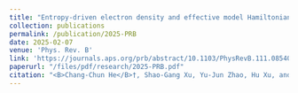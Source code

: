 ```yaml
---
title: "Entropy-driven electron density and effective model Hamiltonian for boron systems"
collection: publications
permalink: /publication/2025-PRB
date: 2025-02-07
venue: 'Phys. Rev. B'
link: 'https://journals.aps.org/prb/abstract/10.1103/PhysRevB.111.085408'
paperurl: "/files/pdf/research/2025-PRB.pdf"
citation: "<B>Chang-Chun He</B>†, Shao-Gang Xu, Yu-Jun Zhao, Hu Xu, and Xiao-Bao Yang  &quot;Entropy-driven electron density and effective model Hamiltonian for boron systems.&quot; <i>Phys. Rev. B</i> <B>111</B>, 085408 (2025) <br> doi: https://doi.org/10.1103/PhysRevB.111.085408"
---
```

